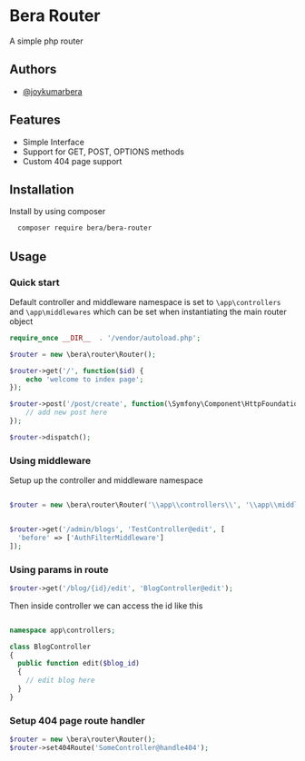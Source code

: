 
# Bera Router

A simple php router

## Authors

- [@joykumarbera](https://www.github.com/joykumarbera)

## Features

- Simple Interface
- Support for GET, POST, OPTIONS methods
- Custom 404 page support

## Installation

Install by using composer

```bash
  composer require bera/bera-router
```
    
## Usage

### Quick start

Default controller and middleware namespace is set to ```\app\controllers``` and ```\app\middlewares``` which can be set when instantiating the main router object

```php
require_once __DIR__  . '/vendor/autoload.php';

$router = new \bera\router\Router();

$router->get('/', function($id) {
    echo 'welcome to index page';
});

$router->post('/post/create', function(\Symfony\Component\HttpFoundation\Request $request, \Symfony\Component\HttpFoundation\Respone $response) {
    // add new post here
});

$router->dispatch();
```

### Using middleware

Setup up the controller and middleware namespace

```php

$router = new \bera\router\Router('\\app\\controllers\\', '\\app\\middlewares\\');


$router->get('/admin/blogs', 'TestController@edit', [
  'before' => ['AuthFilterMiddleware']
]);
```

### Using params in route

```php
$router->get('/blog/{id}/edit', 'BlogController@edit');
```

Then inside controller we can access the id like this

```php

namespace app\controllers;

class BlogController
{
  public function edit($blog_id)
  {
    // edit blog here
  }
}
```

### Setup 404 page route handler

```php
$router = new \bera\router\Router();
$router->set404Route('SomeController@handle404');
```
